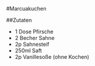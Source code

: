 #Marcuakuchen

##Zutaten

- 1 Dose Pfirsche
- 2 Becher Sahne
- 2p Sahnesteif
- 250ml Saft
- 2p Vanillesoße (ohne Kochen)